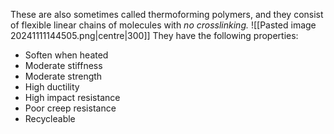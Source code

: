 These are also sometimes called thermoforming polymers, and they consist of flexible linear chains of molecules with *no crosslinking.*
![[Pasted image 20241111144505.png|centre|300]]
They have the following properties:
- Soften when heated
- Moderate stiffness
- Moderate strength
- High ductility
- High impact resistance
- Poor creep resistance
- Recycleable